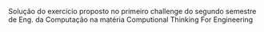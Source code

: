 Solução do exercício proposto no primeiro challenge do segundo semestre de Eng. da Computação na matéria Computional Thinking For Engineering
